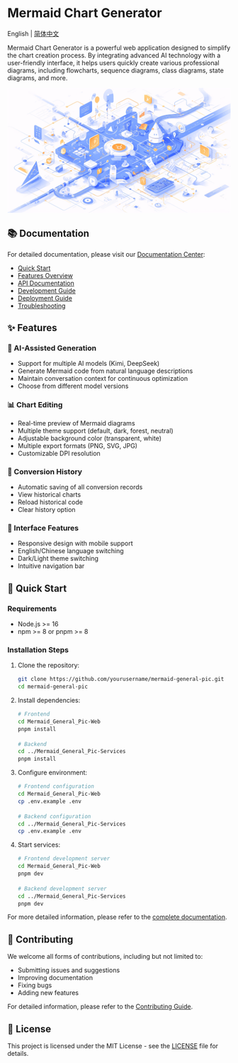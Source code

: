 # Mermaid Chart Generator

English | [简体中文](./README.md)

Mermaid Chart Generator is a powerful web application designed to simplify the chart creation process. By integrating advanced AI technology with a user-friendly interface, it helps users quickly create various professional diagrams, including flowcharts, sequence diagrams, class diagrams, state diagrams, and more.

![logo](./imgs/logo.png)

## 📚 Documentation

For detailed documentation, please visit our [Documentation Center](./docs/en/README.md):

- [Quick Start](./docs/en/guides/getting-started.md)
- [Features Overview](./docs/en/guides/features.md)
- [API Documentation](./docs/en/api/backend.md)
- [Development Guide](./docs/en/development/architecture.md)
- [Deployment Guide](./docs/en/deployment/installation.md)
- [Troubleshooting](./docs/en/guides/troubleshooting.md)

## ✨ Features

### 🤖 AI-Assisted Generation
- Support for multiple AI models (Kimi, DeepSeek)
- Generate Mermaid code from natural language descriptions
- Maintain conversation context for continuous optimization
- Choose from different model versions

### 📊 Chart Editing
- Real-time preview of Mermaid diagrams
- Multiple theme support (default, dark, forest, neutral)
- Adjustable background color (transparent, white)
- Multiple export formats (PNG, SVG, JPG)
- Customizable DPI resolution

### 📝 Conversion History
- Automatic saving of all conversion records
- View historical charts
- Reload historical code
- Clear history option

### 🎨 Interface Features
- Responsive design with mobile support
- English/Chinese language switching
- Dark/Light theme switching
- Intuitive navigation bar

## 🚀 Quick Start

### Requirements
- Node.js >= 16
- npm >= 8 or pnpm >= 8

### Installation Steps

1. Clone the repository:
   ```bash
   git clone https://github.com/yourusername/mermaid-general-pic.git
   cd mermaid-general-pic
   ```

2. Install dependencies:
   ```bash
   # Frontend
   cd Mermaid_General_Pic-Web
   pnpm install
   
   # Backend
   cd ../Mermaid_General_Pic-Services
   pnpm install
   ```

3. Configure environment:
   ```bash
   # Frontend configuration
   cd Mermaid_General_Pic-Web
   cp .env.example .env
   
   # Backend configuration
   cd ../Mermaid_General_Pic-Services
   cp .env.example .env
   ```

4. Start services:
   ```bash
   # Frontend development server
   cd Mermaid_General_Pic-Web
   pnpm dev
   
   # Backend development server
   cd ../Mermaid_General_Pic-Services
   pnpm dev
   ```

For more detailed information, please refer to the [complete documentation](./docs/en/README.md).

## 🤝 Contributing

We welcome all forms of contributions, including but not limited to:
- Submitting issues and suggestions
- Improving documentation
- Fixing bugs
- Adding new features

For detailed information, please refer to the [Contributing Guide](./docs/en/development/contributing.md).

## 📄 License

This project is licensed under the MIT License - see the [LICENSE](./LICENSE) file for details. 